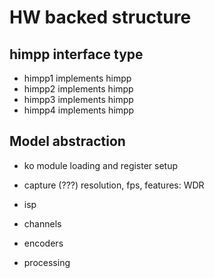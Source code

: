 # HW backed structure 

## himpp interface type
* himpp1 implements himpp
* himpp2 implements himpp
* himpp3 implements himpp
* himpp4 implements himpp

## Model abstraction
* ko module loading and register setup
* capture (???) resolution, fps, features: WDR

* isp 
* channels 
* encoders
* processing
